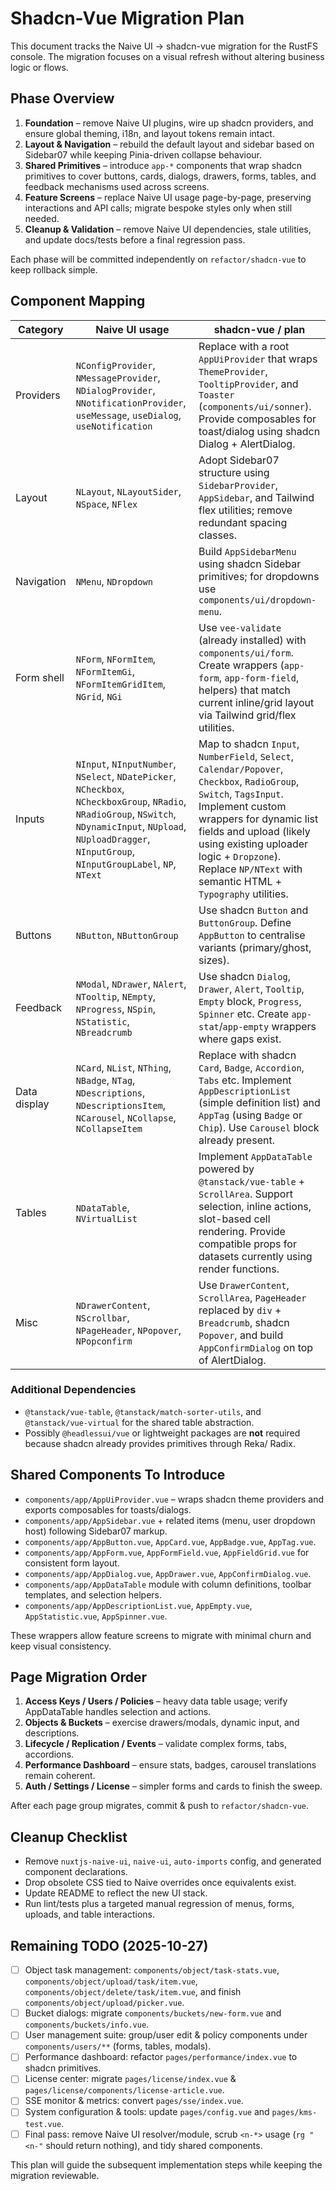 # Shadcn-Vue Migration Plan

This document tracks the Naive UI → shadcn-vue migration for the RustFS console. The migration focuses on a visual refresh without altering business logic or flows.

## Phase Overview

1. **Foundation** – remove Naive UI plugins, wire up shadcn providers, and ensure global theming, i18n, and layout tokens remain intact.
2. **Layout & Navigation** – rebuild the default layout and sidebar based on Sidebar07 while keeping Pinia-driven collapse behaviour.
3. **Shared Primitives** – introduce `app-*` components that wrap shadcn primitives to cover buttons, cards, dialogs, drawers, forms, tables, and feedback mechanisms used across screens.
4. **Feature Screens** – replace Naive UI usage page-by-page, preserving interactions and API calls; migrate bespoke styles only when still needed.
5. **Cleanup & Validation** – remove Naive UI dependencies, stale utilities, and update docs/tests before a final regression pass.

Each phase will be committed independently on `refactor/shadcn-vue` to keep rollback simple.

## Component Mapping

| Category | Naive UI usage | shadcn-vue / plan |
| --- | --- | --- |
| Providers | `NConfigProvider`, `NMessageProvider`, `NDialogProvider`, `NNotificationProvider`, `useMessage`, `useDialog`, `useNotification` | Replace with a root `AppUiProvider` that wraps `ThemeProvider`, `TooltipProvider`, and `Toaster` (`components/ui/sonner`). Provide composables for toast/dialog using shadcn Dialog + AlertDialog. |
| Layout | `NLayout`, `NLayoutSider`, `NSpace`, `NFlex` | Adopt Sidebar07 structure using `SidebarProvider`, `AppSidebar`, and Tailwind flex utilities; remove redundant spacing classes. |
| Navigation | `NMenu`, `NDropdown` | Build `AppSidebarMenu` using shadcn Sidebar primitives; for dropdowns use `components/ui/dropdown-menu`. |
| Form shell | `NForm`, `NFormItem`, `NFormItemGi`, `NFormItemGridItem`, `NGrid`, `NGi` | Use `vee-validate` (already installed) with `components/ui/form`. Create wrappers (`app-form`, `app-form-field`, helpers) that match current inline/grid layout via Tailwind grid/flex utilities. |
| Inputs | `NInput`, `NInputNumber`, `NSelect`, `NDatePicker`, `NCheckbox`, `NCheckboxGroup`, `NRadio`, `NRadioGroup`, `NSwitch`, `NDynamicInput`, `NUpload`, `NUploadDragger`, `NInputGroup`, `NInputGroupLabel`, `NP`, `NText` | Map to shadcn `Input`, `NumberField`, `Select`, `Calendar/Popover`, `Checkbox`, `RadioGroup`, `Switch`, `TagsInput`. Implement custom wrappers for dynamic list fields and upload (likely using existing uploader logic + `Dropzone`). Replace `NP/NText` with semantic HTML + `Typography` utilities. |
| Buttons | `NButton`, `NButtonGroup` | Use shadcn `Button` and `ButtonGroup`. Define `AppButton` to centralise variants (primary/ghost, sizes). |
| Feedback | `NModal`, `NDrawer`, `NAlert`, `NTooltip`, `NEmpty`, `NProgress`, `NSpin`, `NStatistic`, `NBreadcrumb` | Use shadcn `Dialog`, `Drawer`, `Alert`, `Tooltip`, `Empty` block, `Progress`, `Spinner` etc. Create `app-stat`/`app-empty` wrappers where gaps exist. |
| Data display | `NCard`, `NList`, `NThing`, `NBadge`, `NTag`, `NDescriptions`, `NDescriptionsItem`, `NCarousel`, `NCollapse`, `NCollapseItem` | Replace with shadcn `Card`, `Badge`, `Accordion`, `Tabs` etc. Implement `AppDescriptionList` (simple definition list) and `AppTag` (using `Badge` or `Chip`). Use `Carousel` block already present. |
| Tables | `NDataTable`, `NVirtualList` | Implement `AppDataTable` powered by `@tanstack/vue-table` + `ScrollArea`. Support selection, inline actions, slot-based cell rendering. Provide compatible props for datasets currently using render functions. |
| Misc | `NDrawerContent`, `NScrollbar`, `NPageHeader`, `NPopover`, `NPopconfirm` | Use `DrawerContent`, `ScrollArea`, `PageHeader` replaced by `div` + `Breadcrumb`, shadcn `Popover`, and build `AppConfirmDialog` on top of AlertDialog. |

### Additional Dependencies

- `@tanstack/vue-table`, `@tanstack/match-sorter-utils`, and `@tanstack/vue-virtual` for the shared table abstraction.
- Possibly `@headlessui/vue` or lightweight packages are **not** required because shadcn already provides primitives through Reka/ Radix.

## Shared Components To Introduce

- `components/app/AppUiProvider.vue` – wraps shadcn theme providers and exports composables for toasts/dialogs.
- `components/app/AppSidebar.vue` + related items (menu, user dropdown host) following Sidebar07 markup.
- `components/app/AppButton.vue`, `AppCard.vue`, `AppBadge.vue`, `AppTag.vue`.
- `components/app/AppForm.vue`, `AppFormField.vue`, `AppFieldGrid.vue` for consistent form layout.
- `components/app/AppDialog.vue`, `AppDrawer.vue`, `AppConfirmDialog.vue`.
- `components/app/AppDataTable` module with column definitions, toolbar templates, and selection helpers.
- `components/app/AppDescriptionList.vue`, `AppEmpty.vue`, `AppStatistic.vue`, `AppSpinner.vue`.

These wrappers allow feature screens to migrate with minimal churn and keep visual consistency.

## Page Migration Order

1. **Access Keys / Users / Policies** – heavy data table usage; verify AppDataTable handles selection and actions.
2. **Objects & Buckets** – exercise drawers/modals, dynamic input, and descriptions.
3. **Lifecycle / Replication / Events** – validate complex forms, tabs, accordions.
4. **Performance Dashboard** – ensure stats, badges, carousel translations remain coherent.
5. **Auth / Settings / License** – simpler forms and cards to finish the sweep.

After each page group migrates, commit & push to `refactor/shadcn-vue`.

## Cleanup Checklist

- Remove `nuxtjs-naive-ui`, `naive-ui`, `auto-imports` config, and generated component declarations.
- Drop obsolete CSS tied to Naive overrides once equivalents exist.
- Update README to reflect the new UI stack.
- Run lint/tests plus a targeted manual regression of menus, forms, uploads, and table interactions.

## Remaining TODO (2025-10-27)

- [ ] Object task management: `components/object/task-stats.vue`, `components/object/upload/task/item.vue`, `components/object/delete/task/item.vue`, and finish `components/object/upload/picker.vue`.
- [ ] Bucket dialogs: migrate `components/buckets/new-form.vue` and `components/buckets/info.vue`.
- [ ] User management suite: group/user edit & policy components under `components/users/**` (forms, tables, modals).
- [ ] Performance dashboard: refactor `pages/performance/index.vue` to shadcn primitives.
- [ ] License center: migrate `pages/license/index.vue` & `pages/license/components/license-article.vue`.
- [ ] SSE monitor & metrics: convert `pages/sse/index.vue`.
- [ ] System configuration & tools: update `pages/config.vue` and `pages/kms-test.vue`.
- [ ] Final pass: remove Naive UI resolver/module, scrub `<n-*>` usage (`rg "<n-"` should return nothing), and tidy shared components.

This plan will guide the subsequent implementation steps while keeping the migration reviewable.
